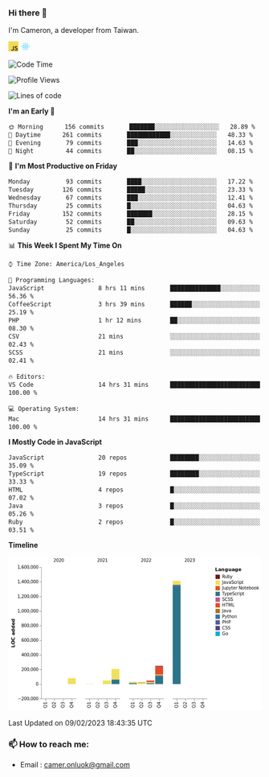 ### Hi there 👋

I'm Cameron, a developer from Taiwan.


<code><img height="20" src="https://raw.githubusercontent.com/github/explore/80688e429a7d4ef2fca1e82350fe8e3517d3494d/topics/javascript/javascript.png"></code>
<code><img height="20" src="https://raw.githubusercontent.com/github/explore/80688e429a7d4ef2fca1e82350fe8e3517d3494d/topics/react/react.png"></code>



<!--START_SECTION:waka-->
![Code Time](http://img.shields.io/badge/Code%20Time-739%20hrs%201%20min-blue)

![Profile Views](http://img.shields.io/badge/Profile%20Views-1-blue)

![Lines of code](https://img.shields.io/badge/From%20Hello%20World%20I%27ve%20Written-2%20Million%20lines%20of%20code-blue)

**I'm an Early 🐤** 

```text
🌞 Morning      156 commits       ███████░░░░░░░░░░░░░░░░░░   28.89 % 
🌆 Daytime      261 commits       ████████████░░░░░░░░░░░░░   48.33 % 
🌃 Evening       79 commits       ███░░░░░░░░░░░░░░░░░░░░░░   14.63 % 
🌙 Night         44 commits       ██░░░░░░░░░░░░░░░░░░░░░░░   08.15 % 

```
📅 **I'm Most Productive on Friday** 

```text
Monday          93 commits       ████░░░░░░░░░░░░░░░░░░░░░   17.22 % 
Tuesday        126 commits       █████░░░░░░░░░░░░░░░░░░░░   23.33 % 
Wednesday       67 commits       ███░░░░░░░░░░░░░░░░░░░░░░   12.41 % 
Thursday        25 commits       █░░░░░░░░░░░░░░░░░░░░░░░░   04.63 % 
Friday         152 commits       ███████░░░░░░░░░░░░░░░░░░   28.15 % 
Saturday        52 commits       ██░░░░░░░░░░░░░░░░░░░░░░░   09.63 % 
Sunday          25 commits       █░░░░░░░░░░░░░░░░░░░░░░░░   04.63 % 

```


📊 **This Week I Spent My Time On** 

```text
⌚︎ Time Zone: America/Los_Angeles

💬 Programming Languages: 
JavaScript               8 hrs 11 mins       ██████████████░░░░░░░░░░░   56.36 % 
CoffeeScript             3 hrs 39 mins       ██████░░░░░░░░░░░░░░░░░░░   25.19 % 
PHP                      1 hr 12 mins        ██░░░░░░░░░░░░░░░░░░░░░░░   08.30 % 
CSV                      21 mins             ░░░░░░░░░░░░░░░░░░░░░░░░░   02.43 % 
SCSS                     21 mins             ░░░░░░░░░░░░░░░░░░░░░░░░░   02.41 % 

🔥 Editors: 
VS Code                  14 hrs 31 mins      █████████████████████████   100.00 % 

💻 Operating System: 
Mac                      14 hrs 31 mins      █████████████████████████   100.00 % 

```

**I Mostly Code in JavaScript** 

```text
JavaScript               20 repos            ████████░░░░░░░░░░░░░░░░░   35.09 % 
TypeScript               19 repos            ████████░░░░░░░░░░░░░░░░░   33.33 % 
HTML                     4 repos             █░░░░░░░░░░░░░░░░░░░░░░░░   07.02 % 
Java                     3 repos             █░░░░░░░░░░░░░░░░░░░░░░░░   05.26 % 
Ruby                     2 repos             █░░░░░░░░░░░░░░░░░░░░░░░░   03.51 % 

```


**Timeline**

![Chart not found](https://raw.githubusercontent.com/camer0nluo/camer0nluo/main/charts/bar_graph.png) 


 Last Updated on 09/02/2023 18:43:35 UTC
<!--END_SECTION:waka-->

### 📫 How to reach me:
- Email : camer.onluok@gmail.com
